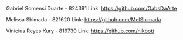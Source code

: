 Gabriel Somensi Duarte - 824391
Link: https://github.com/GabsDaArte

Melissa Shimada - 821620
Link: https://github.com/MelShimada

Vinícius Reyes Kury - 819730
Link: https://github.com/nikbott
